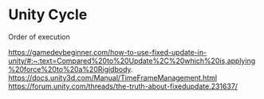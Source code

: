 # Unity Cycle 

Order of execution

https://gamedevbeginner.com/how-to-use-fixed-update-in-unity/#:~:text=Compared%20to%20Update%2C%20which%20is,applying%20force%20to%20a%20Rigidbody.
https://docs.unity3d.com/Manual/TimeFrameManagement.html
https://forum.unity.com/threads/the-truth-about-fixedupdate.231637/